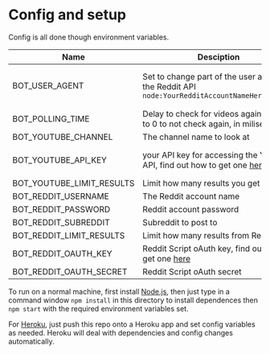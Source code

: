 # Config and setup
Config is all done though environment variables.

| Name | Desciption | Default |
|------|------------|---------|
| BOT_USER_AGENT | Set to change part of the user agent for the Reddit API `node:YourRedditAccountNameHere:v1.0.0` | defauts to the Reddit account name |
| BOT_POLLING_TIME | Delay to check for videos again, or set to 0 to not check again, in miliseconds | 60000 |
| BOT_YOUTUBE_CHANNEL | The channel name to look at | YouTubeDev |
| BOT_YOUTUBE_API_KEY | your API key for accessing the YouTube API, find out how to get one [here](google.md) | No default, set it or I don't start! |
| BOT_YOUTUBE_LIMIT_RESULTS | Limit how many results you get from YT | 5 |
| BOT_REDDIT_USERNAME | The Reddit account name | No default |
| BOT_REDDIT_PASSWORD | Reddit account password | No default |
| BOT_REDDIT_SUBREDDIT | Subreddit to post to | BotTest |
| BOT_REDDIT_LIMIT_RESULTS | Limit how many results from Reddit | 50 |
| BOT_REDDIT_OAUTH_KEY | Reddit Script oAuth key, find out how to get one [here](reddit.md) | No default |
| BOT_REDDIT_OAUTH_SECRET | Reddit Script oAuth secret | No default |

To run on a normal machine, first install [Node.js](https://nodejs.org/), then just type in a command window `npm install` in this directory to install dependences then `npm start` with the required environment variables set.

For [Heroku](https://heroku.com), just push this repo onto a Heroku app and set config variables as needed. Heroku will deal with dependencies and config changes automatically.

